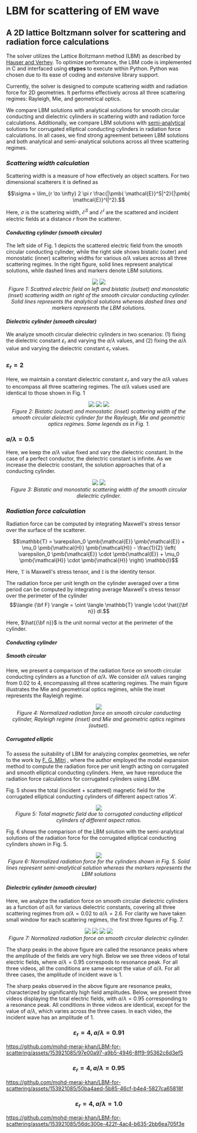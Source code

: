 # LBM for scattering of EM wave

## A 2D lattice Boltzmann solver for scattering and radiation force calculations

The solver utilizes the Lattice Boltzmann method (LBM) as described by [Hauser and Verhey](https://doi.org/10.1103/PhysRevE.96.063306). 
To optimize performance, the LBM code is implemented in C and interfaced using <b>ctypes</b> to execute within Python. Python was chosen 
due to its ease of coding and extensive library support.

Currently, the solver is designed to compute scattering width and radiation force for 2D geometries. It performs effectively across all three scattering regimes: Rayleigh, Mie, and geometrical optics.


We compare LBM solutions with analytical solutions for smooth circular conducting and dielectric cylinders in scattering width and radiation force calculations. Additionally, we compare LBM solutions with [semi-analytical](https://doi.org/10.1364/OSAC.2.000298) solutions for corrugated elliptical conducting cylinders in radiation force calculations. In all cases, we find strong agreement between LBM solutions and both analytical and semi-analytical solutions across all three scattering regimes.


### _Scattering width calculation_

Scattering width is a measure of how effectively an object scatters. For two dimensional scatterers it is defined as

$$\sigma = \lim_{r \to \infty} 2 \pi r \frac{|\pmb{ \mathcal{E}}^S|^2}{|\pmb{ \mathcal{E}}^I|^2}.$$

Here, $\sigma$ is the scattering width, $\pmb{ \mathcal{E}}^S$ and $\pmb{ \mathcal{E}}^I$ are the scattered and incident electric fields at a distance $r$ from the scatterer.



#### _Conducting cylinder (smooth circular)_


The left side of Fig. 1 depicts the scattered electric field from the smooth circular conducting cylinder, while the right side shows bistatic (outer) and monostatic (inner) scattering widths for various $a / \lambda$ values across all three scattering regimes. In the right figure, solid lines represent analytical solutions, while dashed lines and markers denote LBM solutions.


<p align="center">
    <img src="https://github.com/mohd-meraj-khan/LBM-for-scattering/blob/main/Media/PEC_Es_2D_2_column.svg" style="display: inline-block;">
    <img src="https://github.com/mohd-meraj-khan/LBM-for-scattering/raw/main/Media/RCS_PEC.svg" style="display: inline-block;">
  <br>
  <em>Figure 1: Scattred electric field on left and bistatic (outset) and monostatic (inset) scattering width on right of the smooth circular conducting cylinder.
      Solid lines represents the analytical solutions whereas dashed lines and markers represents the LBM solutions.</em>
</p>







#### _Dielectric cylinder (smooth circular)_


We analyze smooth circular dielectric cylinders in two scenarios: (1) fixing the dielectric constant $\varepsilon_r$​ and varying the $a / \lambda$ values, and (2) fixing the $a / \lambda$ value and varying the dielectric constant $\varepsilon_r$​​ values.
 ### $\varepsilon_r = 2$


Here, we maintain a constant dielectric constant $\varepsilon_r$​ and vary the $a / \lambda$ values to encompass all three scattering regimes. The $a / \lambda$ values used are identical to those shown in Fig. 1


<p align="center">
    <img src="https://github.com/mohd-meraj-khan/LBM-for-scattering/blob/main/Media/RCS_Rayleigh_er_2.0.svg" style="display: inline-block;">
    <img src="https://github.com/mohd-meraj-khan/LBM-for-scattering/blob/main/Media/RCS_Mie_er_2.0.svg" style="display: inline-block;">
    <img src="https://github.com/mohd-meraj-khan/LBM-for-scattering/blob/main/Media/RCS_GO_er_2.0.svg" style="display: inline-block;">
  <br>
  <em>Figure 2: Bistatic (outset) and monostatic (inset) scattering width of the smooth circular dielectric cylinder for the Rayleugh, Mie and geometric optics regimes.
  Same legends as in Fig. 1.</em>
</p>

### $a/ \lambda = 0.5$


Here, we keep the $a / \lambda$ value fixed and vary the dielectric constant. In the case of a perfect conductor, the dielectric constant is infinite. As we increase the dielectric constant, the solution approaches that of a conducting cylinder.


<p align="center">
    <img src="https://github.com/mohd-meraj-khan/LBM-for-scattering/blob/main/Media/BRCS_ratio_0.5.svg" style="display: inline-block;">
    <img src="https://github.com/mohd-meraj-khan/LBM-for-scattering/blob/main/Media/MRCS_ratio_0.5.svg" style="display: inline-block;">
  <br>
  <em>Figure 3: Bistatic and monostatic scattering width of the smooth circular dielectric cylinder.</em>
</p>



### _Radiation force calculation_

Radiation force can be computed by integrating Maxwell's stress tensor over the surface of the scatterer.

$$\mathbb{T} = \varepsilon_0 \pmb{\mathcal{E}} \pmb{\mathcal{E}} + \mu_0 \pmb{\mathcal{H}} \pmb{\mathcal{H}} - \frac{1}{2} \left( \varepsilon_0 \pmb{\mathcal{E}} \cdot \pmb{\mathcal{E}} + \mu_0 \pmb{\mathcal{H}} \cdot \pmb{\mathcal{H}} \right) \mathbb{I}$$

Here, $\mathbb{T}$ is Maxwell's stress tensor, and $\mathbb{I}$ is the identity tensor.

The radiation force per unit length on the cylinder averaged over a time period can be computed by integrating average Maxwell's stress tensor over the perimeter of the cylinder
$$\langle {\bf F} \rangle = \oint \langle \mathbb{T} \rangle \cdot  \hat{{\bf n}} dl.$$

Here, $\hat{{\bf n}}$ is the unit normal vector at the perimeter of the cylinder.



#### _Conducting cylinder_



##### _Smooth circular_

Here, we present a comparison of the radiation force on smooth circular conducting cylinders as a function of $a / \lambda$. We consider $a / \lambda$ values ranging from 0.02 to 4, encompassing all three scattering regimes. The main figure illustrates the Mie and geometrical optics regimes, while the inset represents the Rayleigh regime.


<p align="center">
    <img src="https://github.com/mohd-meraj-khan/LBM-for-scattering/blob/main/Media/FxPEC.svg" style="display: inline-block;">
  <br>
  <em>Figure 4: Normalized radiation force on smooth circular conducting cylinder, Rayleigh regime (inset) and Mie and geometric optics regimes (outset).</em>
</p>


##### _Corrugated elliptic_


To assess the suitability of LBM for analyzing complex geometries, we refer to the work by [F. G. Mitri](https://doi.org/10.1364/OSAC.2.000298) , where the author employed the modal expansion method to compute the radiation force per unit length acting on corrugated and smooth elliptical conducting cylinders. Here, we have reproduce the radiation force calculations for corrugated cylinders using LBM.

Fig. 5 shows the total (incident + scattered) magnetic field for the corrugated elliptical conducting cylinders of different aspect ratios $'A'$.


<p align="center">
    <img src="https://github.com/mohd-meraj-khan/LBM-for-scattering/blob/main/Media/corrugatedSnap.svg" style="display: inline-block;">
  <br>
  <em>Figure 5: Total magnetic field due to corrugated conducting elliptical cylinders of different aspect ratios.</em>
</p>

Fig. 6 shows the comparison of the LBM solution with the semi-analytical solutions of the radiation force for the corrugated elliptical conducting cylinders shown in Fig. 5.

<p align="center">
    <img src="https://github.com/mohd-meraj-khan/LBM-for-scattering/blob/main/Media/corrugatedPEC.svg" style="display: inline-block;">
  <br>
  <em>Figure 6: Normalized radiation force for the cylinders shown in Fig. 5. Solid lines represent semi-analytical solution whereas the markers represents the LBM solutions</em>
</p>


#### _Dielectric cylinder (smooth circular)_

Here, we analyze the radiation force on smooth circular dielectric cylinders as a function of $a / \lambda$ for various dielectric constants, covering all three scattering regimes from $a / \lambda = 0.02$ to $a / \lambda = 2.6$. For clarity we have taken small window for each scattering regimes, the first three figures of Fig. 7. 



<p align="center">
    <img src="https://github.com/mohd-meraj-khan/LBM-for-scattering/blob/main/Media/FxRayleigh.svg" style="display: inline-block;">
    <img src="https://github.com/mohd-meraj-khan/LBM-for-scattering/blob/main/Media/FxMie.svg" style="display: inline-block;">
    <img src="https://github.com/mohd-meraj-khan/LBM-for-scattering/blob/main/Media/FxGO.svg" style="display: inline-block;">
    <img src="https://github.com/mohd-meraj-khan/LBM-for-scattering/blob/main/Media/FxExactLog.svg" style="display: inline-block;">
  <br>
  <em>Figure 7: Normalized radiation force on smooth circular dielectric cylinder.</em>
</p>


The sharp peaks in the above figure are called the resonance peaks where the amplitude of the fields are very high. Below we see three videos of total electric fields, where $a / \lambda = 0.95$ correspods to resonance peak. For all three videos, all the conditions are same except the value of $a / \lambda$. For all three cases, the amplitude of incident wave is 1. 

The sharp peaks observed in the above figure are resonance peaks, characterized by significantly high field amplitudes. Below, we present three videos displaying the total electric fields, with $a / \lambda = 0.95$ corresponding to a resonance peak. All conditions in three videos are identical, except for the value of $a / \lambda$, which varies across the three cases. In each video, the incident wave has an amplitude of 1.


### $$\varepsilon_r = 4, a/ \lambda = 0.91$$


https://github.com/mohd-meraj-khan/LBM-for-scattering/assets/153921085/97e00a97-a9b5-4946-8ff9-95362c6d3ef5



### $$\varepsilon_r = 4, a/ \lambda = 0.95$$


https://github.com/mohd-meraj-khan/LBM-for-scattering/assets/153921085/50ba4aed-5b85-46cf-b4e4-5827ca65818f



### $$\varepsilon_r = 4, a/ \lambda = 1.0$$


https://github.com/mohd-meraj-khan/LBM-for-scattering/assets/153921085/56dc300e-422f-4ac4-b635-2bb6ea705f3e







